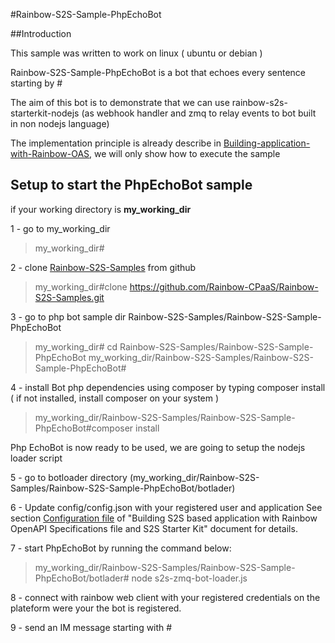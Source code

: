 #Rainbow-S2S-Sample-PhpEchoBot

##Introduction

This sample was written to work on linux ( ubuntu or debian )

Rainbow-S2S-Sample-PhpEchoBot is a bot that echoes every sentence starting by #

The aim of this bot is to demonstrate that we can use rainbow-s2s-starterkit-nodejs (as webhook handler and zmq to relay events to bot built in non nodejs language)

The implementation principle is already describe in [Building-application-with-Rainbow-OAS](../Building-application-with-Rainbow-OAS.md), we will only show how to execute the sample

## Setup to start the PhpEchoBot sample

if your working directory is **my_working_dir**

1 -  go to my_working_dir

> my_working_dir#

2 -  clone [Rainbow-S2S-Samples](https://github.com/Rainbow-CPaaS/Rainbow-S2S-Samples) from github

>my_working_dir#clone https://github.com/Rainbow-CPaaS/Rainbow-S2S-Samples.git

3 -  go to php bot sample dir Rainbow-S2S-Samples/Rainbow-S2S-Sample-PhpEchoBot

>my_working_dir# cd Rainbow-S2S-Samples/Rainbow-S2S-Sample-PhpEchoBot
my_working_dir/Rainbow-S2S-Samples/Rainbow-S2S-Sample-PhpEchoBot#

4 -  install Bot php dependencies using composer by typing composer install ( if not installed, install composer on your system )

>my_working_dir/Rainbow-S2S-Samples/Rainbow-S2S-Sample-PhpEchoBot#composer install

Php EchoBot is now ready to be used, we are going to setup the nodejs loader script

5 -  go to botloader directory (my_working_dir/Rainbow-S2S-Samples/Rainbow-S2S-Sample-PhpEchoBot/botlader)

6 - Update config/config.json with your registered user and application
See section [Configuration file](https://github.com/Rainbow-CPaaS/Rainbow-S2S-Samples/blob/master/Building-application-with-Rainbow-OAS.md#configuration-files) of "Building S2S based application with Rainbow OpenAPI Specifications file and S2S Starter Kit" document for details.

7 - start PhpEchoBot by running the command below:
>my_working_dir/Rainbow-S2S-Samples/Rainbow-S2S-Sample-PhpEchoBot/botlader# node s2s-zmq-bot-loader.js

8 - connect with rainbow web client with your registered credentials on the plateform were your the bot is registered.

9 - send an IM message starting with #
